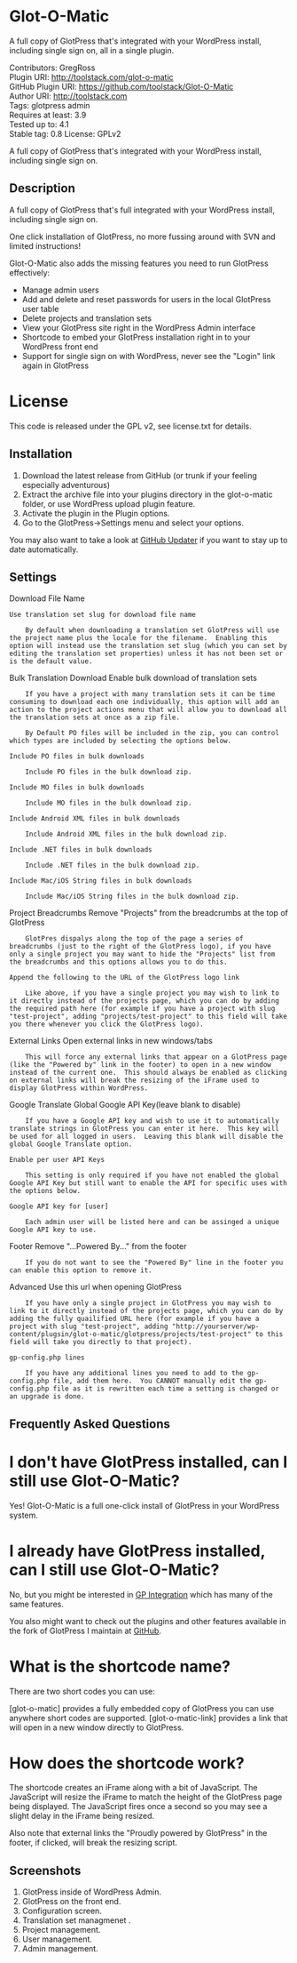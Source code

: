 # Glot-O-Matic

A full copy of GlotPress that's integrated with your WordPress install, including single sign on, all in a single plugin.  

Contributors: GregRoss  
Plugin URI: http://toolstack.com/glot-o-matic  
GitHub Plugin URI: https://github.com/toolstack/Glot-O-Matic  
Author URI: http://toolstack.com  
Tags: glotpress admin  
Requires at least: 3.9  
Tested up to: 4.1  
Stable tag: 0.8
License: GPLv2  

A full copy of GlotPress that's integrated with your WordPress install, including single sign on.

## Description ##

A full copy of GlotPress that's full integrated with your WordPress install, including single sign on.

One click installation of GlotPress, no more fussing around with SVN and limited instructions!

Glot-O-Matic also adds the missing features you need to run GlotPress effectively:

* Manage admin users
* Add and delete and reset passwords for users in the local GlotPress user table
* Delete projects and translation sets
* View your GlotPress site right in the WordPress Admin interface
* Shortcode to embed your GlotPress installation right in to your WordPress front end
* Support for single sign on with WordPress, never see the "Login" link again in GlotPress

# License #
	
This code is released under the GPL v2, see license.txt for details.

## Installation ##

1. Download the latest release from GitHub (or trunk if your feeling especially adventurous)
2. Extract the archive file into your plugins directory in the glot-o-matic folder, or use WordPress upload plugin feature.
3. Activate the plugin in the Plugin options.
4. Go to the GlotPress->Settings menu and select your options.

You may also want to take a look at [GitHub Updater](https://github.com/afragen/github-updater) if you want to stay up to date automatically.

## Settings ##

Download File Name

	Use translation set slug for download file name
	
		By default when downloading a translation set GlotPress will use the project name plus the locale for the filename.  Enabling this option will instead use the translation set slug (which you can set by editing the translation set properties) unless it has not been set or is the default value.
		
Bulk Translation Download
	Enable bulk download of translation sets
	
		If you have a project with many translation sets it can be time consuming to download each one individually, this option will add an action to the project actions menu that will allow you to download all the translation sets at once as a zip file.

		By Default PO files will be included in the zip, you can control which types are included by selecting the options below.
		
	Include PO files in bulk downloads
	
		Include PO files in the bulk download zip.
	
	Include MO files in bulk downloads
	
		Include MO files in the bulk download zip.
	
	Include Android XML files in bulk downloads
	
		Include Android XML files in the bulk download zip.
	
	Include .NET files in bulk downloads
	
		Include .NET files in the bulk download zip.
	
	Include Mac/iOS String files in bulk downloads
	
		Include Mac/iOS String files in the bulk download zip.
	
Project Breadcrumbs
	Remove "Projects" from the breadcrumbs at the top of GlotPress
	
		GlotPres dispalys along the top of the page a series of breadcrumbs (just to the right of the GlotPress logo), if you have only a single project you may want to hide the "Projects" list from the breadcrumbs and this options allows you to do this.
	
	Append the following to the URL of the GlotPress logo link
	
		Like above, if you have a single project you may wish to link to it directly instead of the projects page, which you can do by adding the required path here (for example if you have a project with slug "test-project", adding "projects/test-project" to this field will take you there whenever you click the GlotPress logo).

External Links
	Open external links in new windows/tabs

		This will force any external links that appear on a GlotPress page (like the "Powered by" link in the footer) to open in a new window instead of the current one.  This should always be enabled as clicking on external links will break the resizing of the iFrame used to display GlotPress within WordPress.
	
Google Translate
	Global Google API Key(leave blank to disable)
	
		If you have a Google API key and wish to use it to automatically translate strings in GlotPress you can enter it here.  This key will be used for all logged in users.  Leaving this blank will disable the global Google Translate option.
	
	Enable per user API Keys
	
		This setting is only required if you have not enabled the global Google API Key but still want to enable the API for specific uses with the options below.
	
	Google API key for [user]
	
		Each admin user will be listed here and can be assinged a unique Google API key to use.
	
Footer
	Remove "...Powered By..." from the footer
	
		If you do not want to see the "Powered By" line in the footer you can enable this option to remove it.
	
Advanced
	Use this url when opening GlotPress
	
		If you have only a single project in GlotPress you may wish to link to it directly instead of the projects page, which you can do by adding the fully quailified URL here (for example if you have a project with slug "test-project", adding "http://yourserver/wp-content/plugsin/glot-o-matic/glotpress/projects/test-project" to this field will take you directly to that project).
	
	gp-config.php lines
	
		If you have any additional lines you need to add to the gp-config.php file, add them here.  You CANNOT manually edit the gp-config.php file as it is rewritten each time a setting is changed or an upgrade is done.
	
## Frequently Asked Questions ##

# I don't have GlotPress installed, can I still use Glot-O-Matic? #

Yes! Glot-O-Matic is a full one-click install of GlotPress in your WordPress system.

# I already have GlotPress installed, can I still use Glot-O-Matic? #

No, but you might be interested in [GP Integration](http://wordpress.org/plugins/gp-integration) which has many of the same features.

You also might want to check out the plugins and other features available in the fork of GlotPress I maintain at [GitHub](http://github.com/toolstack/GlotPress).

# What is the shortcode name? #

There are two short codes you can use:

[glot-o-matic] provides a fully embedded copy of GlotPress you can use anywhere short codes are supported.
[glot-o-matic-link] provides a link that will open in a new window directly to GlotPress.

# How does the shortcode work? #

The shortcode creates an iFrame along with a bit of JavaScript.  The JavaScript will resize the iFrame to match the height of the GlotPress page being displayed.  The JavaScript fires once a second so you may see a slight delay in the iFrame being resized.

Also note that external links the "Proudly powered by GlotPress" in the footer, if clicked, will break the resizing script.

## Screenshots ##

1. GlotPress inside of WordPress Admin.
2. GlotPress on the front end.
3. Configuration screen.
4. Translation set managmenet	.
5. Project management.
6. User management.
7. Admin management.
